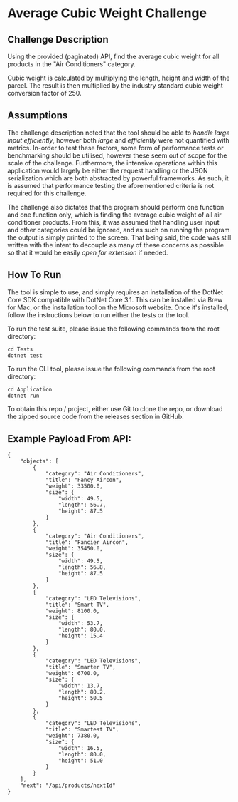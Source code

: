 # Average Cubic Weight Challenge

## Challenge Description
Using the provided (paginated) API, find the average cubic weight for all products in the "Air Conditioners" category.

Cubic weight is calculated by multiplying the length, height and width of the parcel. The result is then multiplied by the industry standard cubic weight conversion factor of 250.

## Assumptions

The challenge description noted that the tool should be able to *handle large input efficiently*, however both *large* and *efficiently* were not quantified with metrics. In-order to test these factors, some form of performance tests or benchmarking should be utilised, however these seem out of scope for the scale of the challenge. Furthermore, the intensive operations within this application would largely be either the request handling or the JSON serialization which are both abstracted by powerful frameworks. As such, it is assumed that performance testing the aforementioned criteria is not required for this challenge.

The challenge also dictates that the program should perform one function and one function only, which is finding the average cubic weight of all air conditioner products. From this, it was assumed that handling user input and other categories could be ignored, and as such on running the program the output is simply printed to the screen. That being said, the code was still written with the intent to decouple as many of these concerns as possible so that it would be easily *open for extension* if needed.
## How To Run

The tool is simple to use, and simply requires an installation of the DotNet Core SDK compatible with DotNet Core 3.1. This can be installed via Brew for Mac, or the installation tool on the Microsoft website. Once it's installed, follow the instructions below to run either the tests or the tool.

To run the test suite, please issue the following commands from the root directory:

```
cd Tests
dotnet test
```

To run the CLI tool, please issue the following commands from the root directory:

```
cd Application
dotnet run
```

To obtain this repo / project, either use Git to clone the repo, or download the zipped source code from the releases section in GitHub.

## Example Payload From API:

```
{
    "objects": [
        {
            "category": "Air Conditioners",
            "title": "Fancy Aircon",
            "weight": 33500.0,
            "size": {
                "width": 49.5,
                "length": 56.7,
                "height": 87.5
            }
        },
        {
            "category": "Air Conditioners",
            "title": "Fancier Aircon",
            "weight": 35450.0,
            "size": {
                "width": 49.5,
                "length": 56.8,
                "height": 87.5
            }
        },
        {
            "category": "LED Televisions",
            "title": "Smart TV",
            "weight": 8100.0,
            "size": {
                "width": 53.7,
                "length": 80.0,
                "height": 15.4
            }
        },
        {
            "category": "LED Televisions",
            "title": "Smarter TV",
            "weight": 6700.0,
            "size": {
                "width": 13.7,
                "length": 80.2,
                "height": 50.5
            }
        },
        {
            "category": "LED Televisions",
            "title": "Smartest TV",
            "weight": 7380.0,
            "size": {
                "width": 16.5,
                "length": 80.0,
                "height": 51.0
            }
        }
    ],
    "next": "/api/products/nextId"
}
```

